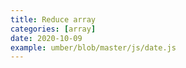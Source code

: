 ```yaml
---
title: Reduce array
categories: [array]
date: 2020-10-09
example: umber/blob/master/js/date.js
---
```

